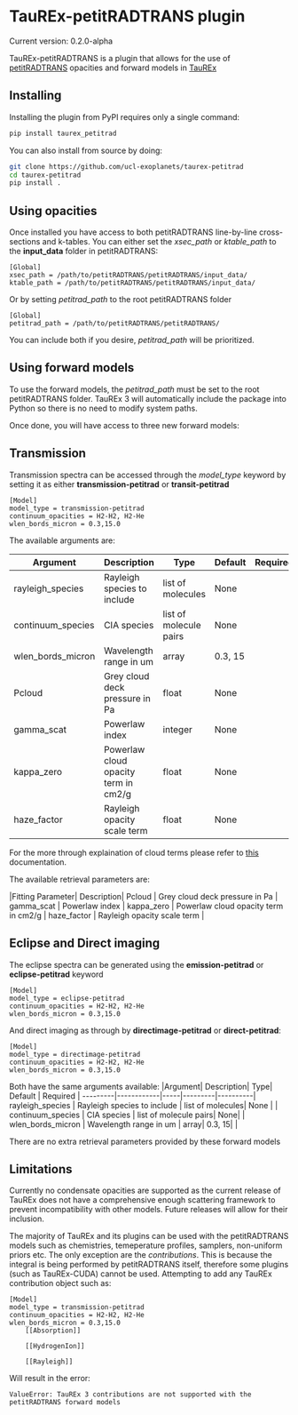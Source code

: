 # TauREx-petitRADTRANS plugin

Current version: 0.2.0-alpha

TauREx-petitRADTRANS is a plugin that allows for the use of [petitRADTRANS](https://petitradtrans.readthedocs.io/en/latest/) opacities
and forward models in [TauREx](https://github.com/ucl-exoplanets/TauREx3_public)

## Installing

Installing the plugin from PyPI requires only a single command:
```bash
pip install taurex_petitrad
```
You can also install from source by doing:
```bash
git clone https://github.com/ucl-exoplanets/taurex-petitrad
cd taurex-petitrad
pip install .
```

## Using opacities

Once installed you have access to both petitRADTRANS line-by-line cross-sections and k-tables. You can
either set the *xsec_path* or *ktable_path* to the **input_data** folder in petitRADTRANS:
```
[Global]
xsec_path = /path/to/petitRADTRANS/petitRADTRANS/input_data/
ktable_path = /path/to/petitRADTRANS/petitRADTRANS/input_data/
```

Or by setting *petitrad_path* to the root petitRADTRANS folder

```
[Global]
petitrad_path = /path/to/petitRADTRANS/petitRADTRANS/
```

You can include both if you desire, *petitrad_path* will be prioritized.

## Using forward models

To use the forward models, the *petitrad_path* must be set to the root petitRADTRANS folder.
TauREx 3 will automatically include the package into Python so there is no need to modify system paths.

Once done, you will have access to three new forward models:

## Transmission

Transmission spectra can be accessed through the *model_type* keyword by setting it
as either **transmission-petitrad** or **transit-petitrad**
```
[Model]
model_type = transmission-petitrad
continuum_opacities = H2-H2, H2-He
wlen_bords_micron = 0.3,15.0
```

The available arguments are:

|Argument| Description| Type| Default | Required |
---------|------------|-----|---------|----------|
rayleigh_species | Rayleigh species to include | list of molecules| None | |
continuum_species | CIA species | list of molecule pairs| None| |
wlen_bords_micron | Wavelength range in um | array| 0.3, 15| |
Pcloud | Grey cloud deck pressure in Pa | float | None| |
gamma_scat | Powerlaw index | integer| None | |
kappa_zero | Powerlaw cloud opacity term in cm2/g | float | None | |
haze_factor | Rayleigh opacity scale term | float | None | |


For the more through explaination of cloud terms
please refer to [this](https://petitradtrans.readthedocs.io/en/latest/content/notebooks/clouds.html) documentation.

The available retrieval parameters are:

|Fitting Parameter| Description| 
Pcloud | Grey cloud deck pressure in Pa |
gamma_scat | Powerlaw index |
kappa_zero | Powerlaw cloud opacity term in cm2/g |
haze_factor | Rayleigh opacity scale term |

## Eclipse and Direct imaging

The eclipse spectra can be generated using the **emission-petitrad** or **eclipse-petitrad** keyword
```
[Model]
model_type = eclipse-petitrad
continuum_opacities = H2-H2, H2-He
wlen_bords_micron = 0.3,15.0
```
And direct imaging as through by **directimage-petitrad** or **direct-petitrad**:
```
[Model]
model_type = directimage-petitrad
continuum_opacities = H2-H2, H2-He
wlen_bords_micron = 0.3,15.0
```

Both have the same arguments available:
|Argument| Description| Type| Default | Required |
---------|------------|-----|---------|----------|
rayleigh_species | Rayleigh species to include | list of molecules| None | |
continuum_species | CIA species | list of molecule pairs| None| |
wlen_bords_micron | Wavelength range in um | array| 0.3, 15| |

There are no extra retrieval parameters provided by these forward models

## Limitations

Currently no condensate opacities are supported as the current release of 
TauREx does not have a comprehensive enough scattering framework to prevent incompatibility with other
models. Future releases will allow for their inclusion.

The majority of TauREx and its plugins can be used with the petitRADTRANS models such as chemistries,
temeperature profiles, samplers, non-uniform priors etc.
The only exception are the *contributions*. This is because the integral is being performed
by petitRADTRANS itself, therefore some plugins (such as TauREx-CUDA) cannot be used. Attempting to add
any TauREx contribution object such as:
```
[Model]
model_type = transmission-petitrad
continuum_opacities = H2-H2, H2-He
wlen_bords_micron = 0.3,15.0
    [[Absorption]]

    [[HydrogenIon]]

    [[Rayleigh]]
```

Will result in the error:
```
ValueError: TauREx 3 contributions are not supported with the petitRADTRANS forward models
```


